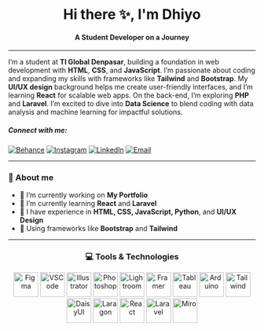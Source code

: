 <div align="center">

# Hi there ✨, I'm Dhiyo
#### A Student Developer on a Journey

---

</div>

I’m a student at **TI Global Denpasar**, building a foundation in web development with **HTML**, **CSS**, and **JavaScript**. I’m passionate about coding and expanding my skills with frameworks like **Tailwind** and **Bootstrap**. My **UI/UX design** background helps me create user-friendly interfaces, and I’m learning **React** for scalable web apps. On the back-end, I’m exploring **PHP** and **Laravel**. I’m excited to dive into **Data Science** to blend coding with data analysis and machine learning for impactful solutions.

##### Connect with me:
<div align="left">

[![Behance](https://img.shields.io/badge/Behance-0057ff?style=for-the-badge&logo=behance&logoColor=white)](https://www.behance.net/dhiyolawe)
[![Instagram](https://img.shields.io/badge/Instagram-e1306c?style=for-the-badge&logo=instagram&logoColor=white)](https://www.instagram.com/dhios.ntz)
[![LinkedIn](https://img.shields.io/badge/LinkedIn-0a66c2?style=for-the-badge&logo=linkedin&logoColor=white)](https://www.linkedin.com/in/dhiyo-wikantara-3172672ab)
[![Email](https://img.shields.io/badge/Email-d14836?style=for-the-badge&logo=gmail&logoColor=white)](mailto:dhiyolawe@gmail.com)

</div>

---

### 💫 About me
- 🔭 I’m currently working on **My Portfolio**
- 🌱 I’m currently learning **React** and **Laravel**
- 💼 I have experience in **HTML, CSS, JavaScript, Python**, and **UI/UX Design**
- 🚀 Using frameworks like **Bootstrap** and **Tailwind**

---

<div align="center">

### 💻 Tools & Technologies

<img src="https://cdn.jsdelivr.net/npm/simple-icons@v9/icons/figma.svg" alt="Figma" width="50" height="50">
<img src="https://cdn.jsdelivr.net/npm/simple-icons@v9/icons/visualstudiocode.svg" alt="VSCode" width="50" height="50">
<img src="https://cdn.jsdelivr.net/npm/simple-icons@v9/icons/adobeillustrator.svg" alt="Illustrator" width="50" height="50">
<img src="https://cdn.jsdelivr.net/npm/simple-icons@v9/icons/adobephotoshop.svg" alt="Photoshop" width="50" height="50">
<img src="https://cdn.jsdelivr.net/npm/simple-icons@v9/icons/adobelightroom.svg" alt="Lightroom" width="50" height="50">
<img src="https://cdn.jsdelivr.net/npm/simple-icons@v9/icons/framer.svg" alt="Framer" width="50" height="50">
<img src="https://cdn.jsdelivr.net/npm/simple-icons@v9/icons/tableau.svg" alt="Tableau" width="50" height="50">
<img src="https://cdn.jsdelivr.net/npm/simple-icons@v9/icons/arduino.svg" alt="Arduino" width="50" height="50">
<img src="https://cdn.jsdelivr.net/npm/simple-icons@v9/icons/tailwindcss.svg" alt="Tailwind" width="50" height="50">
<img src="https://cdn.jsdelivr.net/npm/simple-icons@v9/icons/daisyui.svg" alt="DaisyUI" width="50" height="50">
<img src="https://cdn.jsdelivr.net/npm/simple-icons@v9/icons/laragon.svg" alt="Laragon" width="50" height="50">
<img src="https://cdn.jsdelivr.net/npm/simple-icons@v9/icons/react.svg" alt="React" width="50" height="50">
<img src="https://cdn.jsdelivr.net/npm/simple-icons@v9/icons/laravel.svg" alt="Laravel" width="50" height="50">
<img src="https://cdn.jsdelivr.net/npm/simple-icons@v9/icons/miro.svg" alt="Miro" width="50" height="50">


</div>
